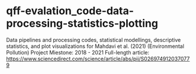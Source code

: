 # qff-evalation_code-data-processing-statistics-plotting
Data pipelines and processing codes, statistical modellings, descriptive statistics, and plot visualizations for Mahdavi et al. (2021) (Environmental Pollution) Project Miestone: 2018 - 2021 Full-length article: https://www.sciencedirect.com/science/article/abs/pii/S0269749120370779

